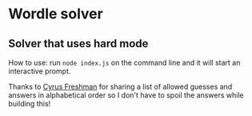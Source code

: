 # Wordle solver
## Solver that uses hard mode

How to use: run `node index.js` on the command line and it will start an interactive prompt.

Thanks to [Cyrus Freshman](https://gist.github.com/cfreshman) for sharing a list of allowed guesses and answers in alphabetical order so I don't have to spoil the answers while building this! 
